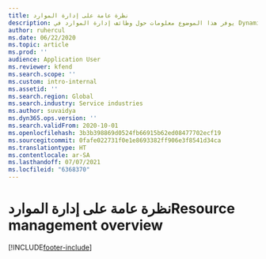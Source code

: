 ```yaml
---
title: نظرة عامة على إدارة الموارد
description: يوفر هذا الموضوع معلومات حول وظائف إدارة الموارد في Dynamics 365 Project operations.
author: ruhercul
ms.date: 06/22/2020
ms.topic: article
ms.prod: ''
audience: Application User
ms.reviewer: kfend
ms.search.scope: ''
ms.custom: intro-internal
ms.assetid: ''
ms.search.region: Global
ms.search.industry: Service industries
ms.author: suvaidya
ms.dyn365.ops.version: ''
ms.search.validFrom: 2020-10-01
ms.openlocfilehash: 3b3b398869d0524fb66915b62ed08477702ecf19
ms.sourcegitcommit: 0fafe022731f0e1e8693382ff906e3f8541d34ca
ms.translationtype: HT
ms.contentlocale: ar-SA
ms.lasthandoff: 07/07/2021
ms.locfileid: "6368370"
---
```

# <a name="resource-management-overview"></a><span data-ttu-id="a695c-103">نظرة عامة على إدارة الموارد</span><span class="sxs-lookup"><span data-stu-id="a695c-103">Resource management overview</span></span>


[!INCLUDE[footer-include](../includes/footer-banner.md)]